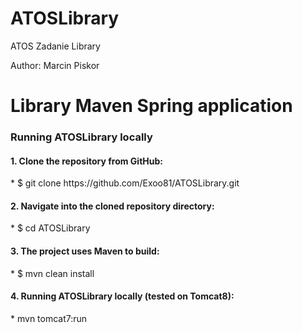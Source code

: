 # ATOSLibrary
ATOS Zadanie Library 

Author: Marcin Piskor

<h1>Library Maven Spring application</h1>

<h3>Running ATOSLibrary locally</h3>

<h4>1. Clone the repository from GitHub:</h4>
    * $ git clone https://github.com/Exoo81/ATOSLibrary.git
<h4>2. Navigate into the cloned repository directory:</h4>
    * $ cd ATOSLibrary
<h4>3. The project uses Maven to build:</h4>
    * $ mvn clean install
<h4>4. Running ATOSLibrary locally (tested on Tomcat8):</h4>
    * mvn tomcat7:run



